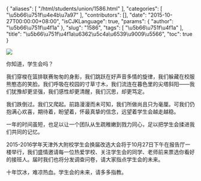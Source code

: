 {
    "aliases": [
        "/html/students/union/1586.html"
    ],
    "categories": [
        "\u5b66\u751f\u4e4b\u7a97"
    ],
    "contributors": [],
    "date": "2015-10-27T00:00:00+08:00",
    "isCJKLanguage": true,
    "params": {
        "author": "\u5b66\u751f\u4f1a"
    },
    "slug": "1586",
    "tags": [
        "\u5b66\u751f\u4f1a"
    ],
    "title": "\u5b66\u751f\u4f1a\u6362\u5c4a\u6539\u9009\u5566",
    "toc": true
}

![](https://cdn.tfls.online/mirror/full/eecfd7379bc3b3855cd6c19c2a388a7d90d24584.jpg)




 




你知道，学生会吗？




我们穿梭在篮排联赛匆匆的身影，我们跳跃在好声音多情的旋律，我们躲藏在校服熊憨态的笑脸。我们呼吸在校园的寸草寸木，我们流连在暮色里的尖塔斜阳——我们犹豫却更坚强，我们感性却更清醒，我们沉思，却更笃定。




我们跌倒过。我们又爬起。前路漫漫而未可知，我们所做尚且只为毫厘。可我们仍抱满心欢喜，期待着，盼望着，怀最真挚的信念，远望着学生会越走越稳。




一年的时间虽短，也足以让一个团队从生疏稚嫩到戮力同心，足以把学生会揉进我们共同的记忆。




2015-2016学年天津外大附校学生会换届改选大会将于10月27日下午在报告厅一楼举行，我们盛情邀请每一位热爱学校、关注学生会的同学、老师前来票选你看好的接班人。届时我们也将分发调查问卷，请大家指点学生会的未来。




十年饮冰，难凉热血。学生会的未来，请多多指教。



  


  



